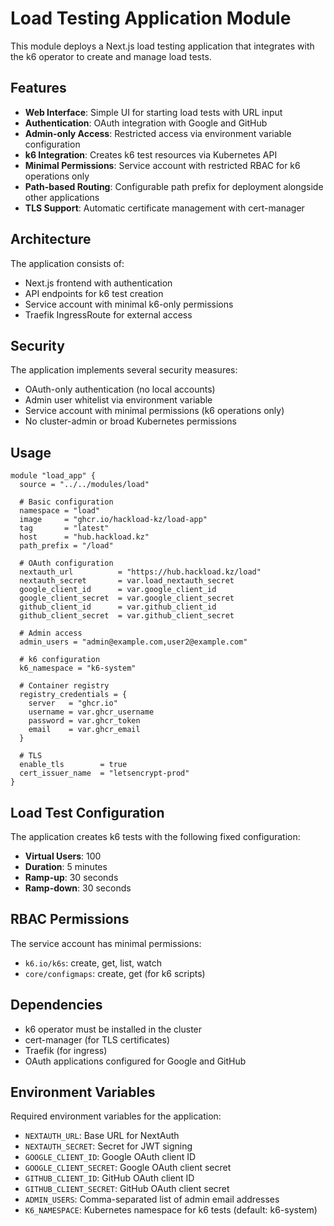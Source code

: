 # Load Testing Application Module

This module deploys a Next.js load testing application that integrates with the k6 operator to create and manage load tests.

## Features

- **Web Interface**: Simple UI for starting load tests with URL input
- **Authentication**: OAuth integration with Google and GitHub
- **Admin-only Access**: Restricted access via environment variable configuration
- **k6 Integration**: Creates k6 test resources via Kubernetes API
- **Minimal Permissions**: Service account with restricted RBAC for k6 operations only
- **Path-based Routing**: Configurable path prefix for deployment alongside other applications
- **TLS Support**: Automatic certificate management with cert-manager

## Architecture

The application consists of:
- Next.js frontend with authentication
- API endpoints for k6 test creation
- Service account with minimal k6-only permissions
- Traefik IngressRoute for external access

## Security

The application implements several security measures:
- OAuth-only authentication (no local accounts)
- Admin user whitelist via environment variable
- Service account with minimal permissions (k6 operations only)
- No cluster-admin or broad Kubernetes permissions

## Usage

```hcl
module "load_app" {
  source = "../../modules/load"

  # Basic configuration
  namespace = "load"
  image     = "ghcr.io/hackload-kz/load-app"
  tag       = "latest"
  host      = "hub.hackload.kz"
  path_prefix = "/load"

  # OAuth configuration
  nextauth_url          = "https://hub.hackload.kz/load"
  nextauth_secret       = var.load_nextauth_secret
  google_client_id      = var.google_client_id
  google_client_secret  = var.google_client_secret
  github_client_id      = var.github_client_id
  github_client_secret  = var.github_client_secret

  # Admin access
  admin_users = "admin@example.com,user2@example.com"

  # k6 configuration
  k6_namespace = "k6-system"

  # Container registry
  registry_credentials = {
    server   = "ghcr.io"
    username = var.ghcr_username
    password = var.ghcr_token
    email    = var.ghcr_email
  }

  # TLS
  enable_tls        = true
  cert_issuer_name  = "letsencrypt-prod"
}
```

## Load Test Configuration

The application creates k6 tests with the following fixed configuration:
- **Virtual Users**: 100
- **Duration**: 5 minutes
- **Ramp-up**: 30 seconds
- **Ramp-down**: 30 seconds

## RBAC Permissions

The service account has minimal permissions:
- `k6.io/k6s`: create, get, list, watch
- `core/configmaps`: create, get (for k6 scripts)

## Dependencies

- k6 operator must be installed in the cluster
- cert-manager (for TLS certificates)
- Traefik (for ingress)
- OAuth applications configured for Google and GitHub

## Environment Variables

Required environment variables for the application:
- `NEXTAUTH_URL`: Base URL for NextAuth
- `NEXTAUTH_SECRET`: Secret for JWT signing
- `GOOGLE_CLIENT_ID`: Google OAuth client ID
- `GOOGLE_CLIENT_SECRET`: Google OAuth client secret
- `GITHUB_CLIENT_ID`: GitHub OAuth client ID
- `GITHUB_CLIENT_SECRET`: GitHub OAuth client secret
- `ADMIN_USERS`: Comma-separated list of admin email addresses
- `K6_NAMESPACE`: Kubernetes namespace for k6 tests (default: k6-system)